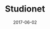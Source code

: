 ---
layout: post
size: 6
group: app
title:  Studionet
summary: Graph Based Social Network to share ideas for collaborative work. Built with Angularjs with a Neo4j Graph Database. Uses Cytoscape.js for the network graphs.
text: Studionet is a graph based social network that provides a collaborative workspace, allowing students to create and link ideas. It also incorporates gamificiation to enhance user engagement. Studionet is built with Angular.js, with a the backend written in Node and a Neo4j Graph Database.
role: Technology Lead
project-url: https://studionet.nus.edu.sg
date:   2017-06-02
categories: post
type: project
tags: 
- neo4j
- angularjs
- node
---